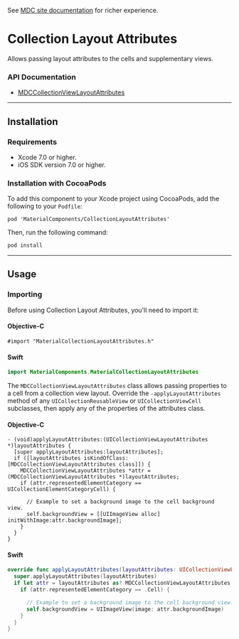 <!--{% if site.link_to_site == "true" %}-->
See <a href="https://material-ext.appspot.com/mdc-ios-preview/components/CollectionLayoutAttributes/">MDC site documentation</a> for richer experience.
<!--{% else %}See <a href="https://github.com/material-components/material-components-ios/tree/develop/components/CollectionLayoutAttributes">GitHub</a> for README documentation.{% endif %}-->

# Collection Layout Attributes

Allows passing layout attributes to the cells and supplementary views.
<!--{: .intro :}-->

### API Documentation

<ul class="icon-list">
  <li class="icon-link"><a href="https://material-ext.appspot.com/mdc-ios-preview/components/CollectionLayoutAttributes/apidocs/Classes/MDCCollectionViewLayoutAttributes.html">MDCCollectionViewLayoutAttributes</a></li>
</ul>

- - -

## Installation

### Requirements

- Xcode 7.0 or higher.
- iOS SDK version 7.0 or higher.

### Installation with CocoaPods

To add this component to your Xcode project using CocoaPods, add the following to your `Podfile`:

~~~
pod 'MaterialComponents/CollectionLayoutAttributes'
~~~

Then, run the following command:

~~~ bash
pod install
~~~

- - -

## Usage

### Importing

Before using Collection Layout Attributes, you'll need to import it:

<!--<div class="material-code-render" markdown="1">-->
#### Objective-C
~~~ objc
#import "MaterialCollectionLayoutAttributes.h"
~~~

#### Swift
~~~ swift
import MaterialComponents.MaterialCollectionLayoutAttributes
~~~
<!--</div>-->

The `MDCCollectionViewLayoutAttributes` class allows passing properties to a cell from a collection
view layout. Override the `-applyLayoutAttributes` method of any `UICollectionReusableView` or
`UICollectionViewCell` subclasses, then apply any of the properties of the attributes class.

<!--<div class="material-code-render" markdown="1">-->
#### Objective-C
~~~ objc
- (void)applyLayoutAttributes:(UICollectionViewLayoutAttributes *)layoutAttributes {
  [super applyLayoutAttributes:layoutAttributes];
  if ([layoutAttributes isKindOfClass:[MDCCollectionViewLayoutAttributes class]]) {
    MDCCollectionViewLayoutAttributes *attr = (MDCCollectionViewLayoutAttributes *)layoutAttributes;
    if (attr.representedElementCategory == UICollectionElementCategoryCell) {

      // Example to set a background image to the cell background view.
      self.backgroundView = [[UIImageView alloc] initWithImage:attr.backgroundImage];
    }
  }
}
~~~

#### Swift
~~~ swift
override func applyLayoutAttributes(layoutAttributes: UICollectionViewLayoutAttributes) {
  super.applyLayoutAttributes(layoutAttributes)
  if let attr = layoutAttributes as? MDCCollectionViewLayoutAttributes {
    if (attr.representedElementCategory == .Cell) {

      // Example to set a background image to the cell background view.
      self.backgroundView = UIImageView(image: attr.backgroundImage)
    }
  }
}
~~~
<!--</div>-->
